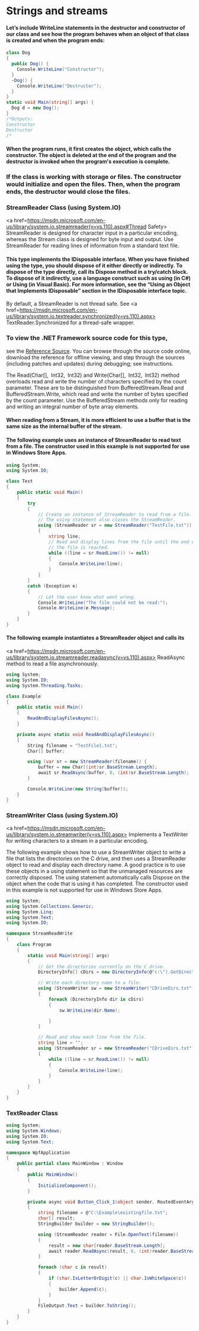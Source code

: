 # Strings and streams


#### Let’s include WriteLine statements in the destructor and constructor of our class and see how the program behaves when an object of that class is created and when the program ends:
```C#
class Dog
{
  public Dog() {
    Console.WriteLine("Constructor");
  }
  ~Dog() {
    Console.WriteLine("Destructor");
  }
}
static void Main(string[] args) {
  Dog d = new Dog();
}
/*Outputs:
Constructor
Destructor
/*
```
#### When the program runs, it first creates the object, which calls the constructor. The object is deleted at the end of the program and the destructor is invoked when the program's execution is complete.
### If the class is working with storage or files. The constructor would initialize and open the files. Then, when the program ends, the destructor would close the files.





### StreamReader Class (using System.IO)
<a href=https://msdn.microsoft.com/en-us/library/system.io.streamreader(v=vs.110).aspx#Thread Safety> StreamReader</a> is designed for character input in a particular encoding, whereas the Stream class is designed for byte input and output. Use StreamReader for reading lines of information from a standard text file.

#### This type implements the IDisposable interface. When you have finished using the type, you should dispose of it either directly or indirectly. To dispose of the type directly, call its Dispose method in a try/catch block. To dispose of it indirectly, use a language construct such as using (in C#) or Using (in Visual Basic). For more information, see the “Using an Object that Implements IDisposable” section in the IDisposable interface topic.

By default, a StreamReader is not thread safe. 
See <a href=https://msdn.microsoft.com/en-us/library/system.io.textreader.synchronized(v=vs.110).aspx> TextReader.Synchronized</a> for a thread-safe wrapper.


### To view the .NET Framework source code for this type, 
see the <a href=https://referencesource.microsoft.com/#mscorlib/system/io/streamreader.cs,b5fe1efcec14de32> Reference Source</a>. You can browse through the source code online, download the reference for offline viewing, and step through the sources (including patches and updates) during debugging; see instructions.


The Read(Char[], Int32, Int32) and Write(Char[], Int32, Int32) method overloads read and write the number of characters specified by the count parameter. These are to be distinguished from BufferedStream.Read and BufferedStream.Write, which read and write the number of bytes specified by the count parameter. Use the BufferedStream methods only for reading and writing an integral number of byte array elements.

#### When reading from a Stream, it is more efficient to use a buffer that is the same size as the internal buffer of the stream.

#### The following example uses an instance of StreamReader to read text from a file. The constructor used in this example is not supported for use in Windows Store Apps.
```C#
using System;
using System.IO;

class Test 
{
    public static void Main() 
    {
        try 
        {
            // Create an instance of StreamReader to read from a file.
            // The using statement also closes the StreamReader.
            using (StreamReader sr = new StreamReader("TestFile.txt")) 
            {
                string line;
                // Read and display lines from the file until the end of 
                // the file is reached.
                while ((line = sr.ReadLine()) != null) 
                {
                    Console.WriteLine(line);
                }
            }
        }
        catch (Exception e) 
        {
            // Let the user know what went wrong.
            Console.WriteLine("The file could not be read:");
            Console.WriteLine(e.Message);
        }
    }
}
```
#### The following example instantiates a StreamReader object and calls its
<a href=https://msdn.microsoft.com/en-us/library/system.io.streamreader.readasync(v=vs.110).aspx> ReadAsync </a>method to read a file asynchronously.

```C#
using System;
using System.IO;
using System.Threading.Tasks;

class Example
{
    public static void Main()
    {
        ReadAndDisplayFilesAsync();
    }

    private async static void ReadAndDisplayFilesAsync()
    {
        String filename = "TestFile1.txt";
        Char[] buffer;

        using (var sr = new StreamReader(filename)) {
            buffer = new Char[(int)sr.BaseStream.Length];
            await sr.ReadAsync(buffer, 0, (int)sr.BaseStream.Length);
        }

        Console.WriteLine(new String(buffer));
    }
}
```


### StreamWriter Class  (using System.IO)

<a href=https://msdn.microsoft.com/en-us/library/system.io.streamwriter(v=vs.110).aspx> Implements a TextWriter for writing characters to a stream in a particular encoding.</a>

The following example shows how to use a StreamWriter object to write a file that lists the directories on the C drive, and then uses a StreamReader object to read and display each directory name. A good practice is to use these objects in a using statement so that the unmanaged resources are correctly disposed. The using statement automatically calls Dispose on the object when the code that is using it has completed. The constructor used in this example is not supported for use in Windows Store Apps.

```C#
using System;
using System.Collections.Generic;
using System.Linq;
using System.Text;
using System.IO;

namespace StreamReadWrite
{
    class Program
    {
        static void Main(string[] args)
        {
            // Get the directories currently on the C drive.
            DirectoryInfo[] cDirs = new DirectoryInfo(@"c:\").GetDirectories();

            // Write each directory name to a file.
            using (StreamWriter sw = new StreamWriter("CDriveDirs.txt"))
            {
                foreach (DirectoryInfo dir in cDirs)
                {
                    sw.WriteLine(dir.Name);

                }
            }

            // Read and show each line from the file.
            string line = "";
            using (StreamReader sr = new StreamReader("CDriveDirs.txt"))
            {
                while ((line = sr.ReadLine()) != null)
                {
                    Console.WriteLine(line);
                }
            }
        }
    }
}
```


### TextReader Class

```C#
using System;
using System.Windows;
using System.IO;
using System.Text;

namespace WpfApplication
{
    public partial class MainWindow : Window
    {
        public MainWindow()
        {
            InitializeComponent();
        }

        private async void Button_Click_1(object sender, RoutedEventArgs e)
        {
            string filename = @"C:\Example\existingfile.txt";
            char[] result;
            StringBuilder builder = new StringBuilder();

            using (StreamReader reader = File.OpenText(filename))
            {
                result = new char[reader.BaseStream.Length];
                await reader.ReadAsync(result, 0, (int)reader.BaseStream.Length);
            }

            foreach (char c in result)
            {
                if (char.IsLetterOrDigit(c) || char.IsWhiteSpace(c))
                {
                    builder.Append(c);
                }
            }
            FileOutput.Text = builder.ToString();
        }
    }
}
```
